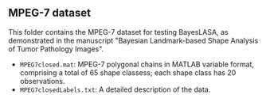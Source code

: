 ## MPEG-7 dataset

This folder contains the MPEG-7 dataset for testing BayesLASA, as demonstrated in the manuscript "Bayesian Landmark-based Shape Analysis of Tumor Pathology Images".

* `MPEG7closed.mat`: MPEG-7 polygonal chains in MATLAB variable format, comprising a total of 65 shape classess; each shape class has 20 observations.
* `MPEG7closedLabels.txt`: A detailed description of the data.